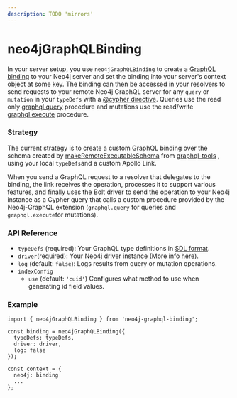 ```yaml
---
description: TODO 'mirrors'
---
```


# neo4jGraphQLBinding

In your server setup, you use `neo4jGraphQLBinding` to create a [GraphQL binding](https://www.npmjs.com/package/graphql-binding) to your Neo4j server and set the binding into your server's context object at some key. The binding can then be accessed in your resolvers to send requests to your remote Neo4j GraphQL server for any `query` or `mutation` in your `typeDefs` with a [@cypher directive](https://neo4j.com/developer/graphql/#_neo4j_graphql_extension). Queries use the read only [graphql.query](https://github.com/neo4j-graphql/neo4j-graphql/tree/3.3#procedures) procedure and mutations use the read/write [graphql.execute](https://github.com/neo4j-graphql/neo4j-graphql/tree/3.3#procedures) procedure.

### Strategy

The current strategy is to create a custom GraphQL binding over the schema created by [makeRemoteExecutableSchema](https://www.apollographql.com/docs/graphql-tools/remote-schemas.html#makeRemoteExecutableSchema) from [graphql-tools](https://www.npmjs.com/package/graphql-tools) , using your local `typeDefs`and a custom Apollo Link.   
  
When you send a GraphQL request to a resolver that delegates to the binding, the link receives the operation, processes it to support various features, and finally uses the Bolt driver to send the operation to your Neo4j instance as a Cypher query that calls a custom procedure provided by the Neo4j-GraphQL extension \(`graphql.query` for queries and `graphql.execute`for mutations\).

### API Reference

* `typeDefs` \(required\): Your GraphQL type definitions in [SDL format](https://www.prisma.io/blog/graphql-sdl-schema-definition-language-6755bcb9ce51/). 
* `driver`\(required\): Your Neo4j driver instance \(More info [here](https://www.npmjs.com/package/neo4j-driver)\). 
* `log` \(default: `false`\): Logs results from query or mutation operations.  
* `indexConfig`
  * `use` \(default: `'cuid'`\) Configures what method to use when generating id field values. 

### Example

```text
import { neo4jGraphQLBinding } from 'neo4j-graphql-binding';

const binding = neo4jGraphQLBinding({
  typeDefs: typeDefs,
  driver: driver,
  log: false
});

const context = {
  neo4j: binding
  ...
};
```



